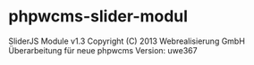 # phpwcms-slider-modul
SliderJS Module v1.3
Copyright (C) 2013 Webrealisierung GmbH
Überarbeitung für neue phpwcms Version: uwe367
